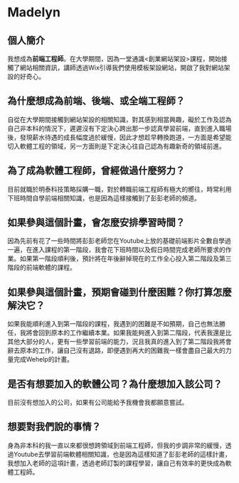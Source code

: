 # Madelyn
## 個人簡介
我想成為**前端工程師**。在大學期間，因為一堂通識<創業網站架設>課程，開始接觸了網站相關資訊，講師透過Wix引導我們使用模板架設網站，開啟了我對網站架設的好奇心。  
## 為什麼想成為前端、後端、或全端工程師？
自從在大學期間接觸到網站架設的相關知識，對其感到相當興趣，礙於工作及認為自己非本科的情況下，遲遲沒有下定決心跨出那一步認真學習前端，直到進入職場後，發現薪水待遇的成長幅度過於緩慢，因此才想趁早轉換跑道，一方面是希望能切入軟體工程的領域，另一方面則是下定決心往自己認為有趣新奇的領域前進。
## 為了成為軟體工程師，曾經做過什麼努力？
目前就職於明泰科技策略採購一職，對於轉職前端工程師有極大的嚮往，時常利用下班時間自學前端相關知識，也是因為這樣接觸到了彭彭老師的頻道。
## 如果參與這個計畫，會怎麼安排學習時間？
因為先前有花了一些時間將彭彭老師您在Youtube上放的基礎前端影片全數自學過一遍，在進入課程的第一階段，我會花下班時間以及假日時間完成老師所要求的作業。如果第一階段順利後，預計將在年後辭掉現在的工作全心投入第二階段及第三階段的前端軟體的課程。
## 如果參與這個計畫，預期會碰到什麼困難？你打算怎麼解決它？
如果我能順利進入到第一階段的課程，我遇到的困難是不如預期，自己也無法勝任，我將會回到原本的工作繼續本業。如果我能夠進入到第二階段，代表我還是比其他大部分的人，更有一些學習前端的能力，況且我真的進入到了第二階段我將會辭去原本的工作，讓自己沒有退路，即便遇到再大的困難我一樣會盡自己最大的力量完成Wehelp的計畫。 
## 是否有想要加入的軟體公司？為什麼想加入該公司？
目前沒有想加入的公司，如果有公司能給予我機會我都願意嘗試。
## 想要對我們說的事情？
身為非本科的我一直以來都很想跨領域到前端工程師，但我的步調非常的緩慢，透過Youtube去學習前端軟體相關知識，也是因為這樣知道了彭彭老師的這樣計畫，我想加入老師的這項計畫，透過老師訂製的課程學習，讓自己有效率的更快成為軟體工程師。
